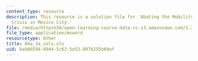 ```yaml
---
content_type: resource
description: This resource is a solution file for 'Abating the Mobility and Air Quality
  Crisis in Mexico City.'
file: /media/https%3A/open-learning-course-data-rc.s3.amazonaws.com/1-221j-transportation-systems-fall-2004/bab0659449445c635e53897b255b69af_04a_3a_sols.xls
file_type: application/msword
resourcetype: Other
title: 04a_3a_sols.xls
uid: bab06594-4944-5c63-5e53-897b255b69af
---
```

